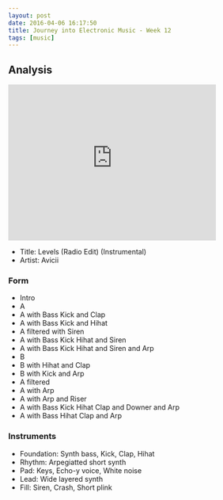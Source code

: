 ```yaml
---
layout: post
date: 2016-04-06 16:17:50
title: Journey into Electronic Music - Week 12
tags: [music]
---
```


## Analysis

<iframe width="420" height="315" src="https://www.youtube-nocookie.com/embed/1VzLOLbP2w0?rel=0" frameborder="0" allowfullscreen></iframe>

- Title: Levels (Radio Edit) (Instrumental)
- Artist: Avicii

### Form

- Intro
- A
- A with Bass Kick and Clap
- A with Bass Kick and Hihat
- A filtered with Siren
- A with Bass Kick Hihat and Siren
- A with Bass Kick Hihat and Siren and Arp
- B
- B with Hihat and Clap
- B with Kick and Arp
- A filtered
- A with Arp
- A with Arp and Riser
- A with Bass Kick Hihat Clap and Downer and Arp
- A with Bass Hihat Clap and Arp

### Instruments

- Foundation: Synth bass, Kick, Clap, Hihat
- Rhythm: Arpegiatted short synth
- Pad: Keys, Echo-y voice, White noise
- Lead: Wide layered synth
- Fill: Siren, Crash, Short plink
